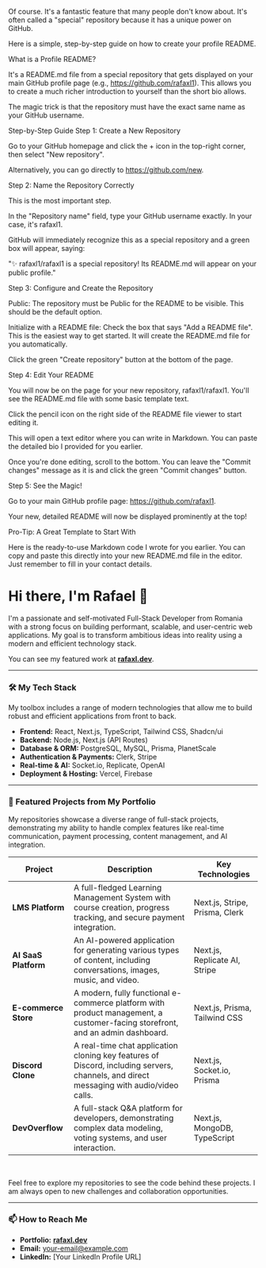 Of course. It's a fantastic feature that many people don't know about. It's often called a "special" repository because it has a unique power on GitHub.

Here is a simple, step-by-step guide on how to create your profile README.

What is a Profile README?

It's a README.md file from a special repository that gets displayed on your main GitHub profile page (e.g., https://github.com/rafaxl1). This allows you to create a much richer introduction to yourself than the short bio allows.

The magic trick is that the repository must have the exact same name as your GitHub username.

Step-by-Step Guide
Step 1: Create a New Repository

Go to your GitHub homepage and click the + icon in the top-right corner, then select "New repository".

Alternatively, you can go directly to https://github.com/new.

Step 2: Name the Repository Correctly

This is the most important step.

In the "Repository name" field, type your GitHub username exactly. In your case, it's rafaxl1.

GitHub will immediately recognize this as a special repository and a green box will appear, saying:

"✨ rafaxl1/rafaxl1 is a special repository! Its README.md will appear on your public profile."

Step 3: Configure and Create the Repository

Public: The repository must be Public for the README to be visible. This should be the default option.

Initialize with a README file: Check the box that says "Add a README file". This is the easiest way to get started. It will create the README.md file for you automatically.

Click the green "Create repository" button at the bottom of the page.

Step 4: Edit Your README

You will now be on the page for your new repository, rafaxl1/rafaxl1. You'll see the README.md file with some basic template text.

Click the pencil icon on the right side of the README file viewer to start editing it.

This will open a text editor where you can write in Markdown. You can paste the detailed bio I provided for you earlier.

Once you're done editing, scroll to the bottom. You can leave the "Commit changes" message as it is and click the green "Commit changes" button.

Step 5: See the Magic!

Go to your main GitHub profile page: https://github.com/rafaxl1.

Your new, detailed README will now be displayed prominently at the top!

Pro-Tip: A Great Template to Start With

Here is the ready-to-use Markdown code I wrote for you earlier. You can copy and paste this directly into your new README.md file in the editor. Just remember to fill in your contact details.

# Hi there, I'm Rafael 👋

I'm a passionate and self-motivated Full-Stack Developer from Romania with a strong focus on building performant, scalable, and user-centric web applications. My goal is to transform ambitious ideas into reality using a modern and efficient technology stack.

You can see my featured work at **[rafaxl.dev](https://rafaxl.dev)**.

---

### 🛠️ My Tech Stack

My toolbox includes a range of modern technologies that allow me to build robust and efficient applications from front to back.

- **Frontend:** React, Next.js, TypeScript, Tailwind CSS, Shadcn/ui
- **Backend:** Node.js, Next.js (API Routes)
- **Database & ORM:** PostgreSQL, MySQL, Prisma, PlanetScale
- **Authentication & Payments:** Clerk, Stripe
- **Real-time & AI:** Socket.io, Replicate, OpenAI
- **Deployment & Hosting:** Vercel, Firebase

---

### 🚀 Featured Projects from My Portfolio

My repositories showcase a diverse range of full-stack projects, demonstrating my ability to handle complex features like real-time communication, payment processing, content management, and AI integration.

| Project | Description | Key Technologies |
|---|---|---|
| **LMS Platform** | A full-fledged Learning Management System with course creation, progress tracking, and secure payment integration. | Next.js, Stripe, Prisma, Clerk |
| **AI SaaS Platform** | An AI-powered application for generating various types of content, including conversations, images, music, and video. | Next.js, Replicate AI, Stripe |
| **E-commerce Store** | A modern, fully functional e-commerce platform with product management, a customer-facing storefront, and an admin dashboard. | Next.js, Prisma, Tailwind CSS |
| **Discord Clone** | A real-time chat application cloning key features of Discord, including servers, channels, and direct messaging with audio/video calls. | Next.js, Socket.io, Prisma |
| **DevOverflow** | A full-stack Q&A platform for developers, demonstrating complex data modeling, voting systems, and user interaction. | Next.js, MongoDB, TypeScript |

<br />

Feel free to explore my repositories to see the code behind these projects. I am always open to new challenges and collaboration opportunities.

---

### 📫 How to Reach Me

- **Portfolio:** **[rafaxl.dev](https://rafaxl.dev)**
- **Email:** your-email@example.com
- **LinkedIn:** [Your LinkedIn Profile URL]
